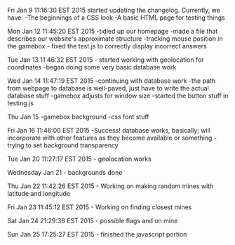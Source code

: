 Fri Jan  9 11:16:30 EST 2015
	started updating the changelog.  Currently, we have:
	-The beginnings of a CSS look
	-A basic HTML page for testing things

Mon Jan 12 11:45:20 EST 2015
	-tidied up our homepage
	-made a file that describes our website's approximate structure
	-tracking mouse position in the gamebox
	- fixed the test.js to correctly display incorrect answers

Tue Jan 13 11:46:32 EST 2015
	- started working with geolocation for coordinates
	-began doing some very basic database work

Wed Jan 14 11:47:19 EST 2015
	-continuing with database work
	-the path from webpage to database is well-paved, just have to write
	 the actual database stuff
	-gamebox adjusts for window size
	-started the button stuff in testing.js

Thu Jan 15
	-gamebox background
	-css font stuff

Fri Jan 16 11:46:00 EST 2015
	-Success! database works, basically; will incorporate with other features as they become available or something
	-trying to set background transparency

Tue Jan 20 11:27:17 EST 2015
	- geolocation works

Wednesday Jan 21
	- backgrounds done


Thu Jan 22 11:42:26 EST 2015
	- Working on making random mines with latitude and longitude

Fri Jan 23 11:45:12 EST 2015
	- Working on finding closest mines

Sat Jan 24 21:29:38 EST 2015
	- possible flags and on mine

Sun Jan 25 17:25:27 EST 2015
	- finished the javascript portion
